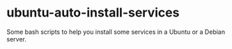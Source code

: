 # ubuntu-auto-install-services
Some bash scripts to help you install some services in a Ubuntu or a Debian server.
